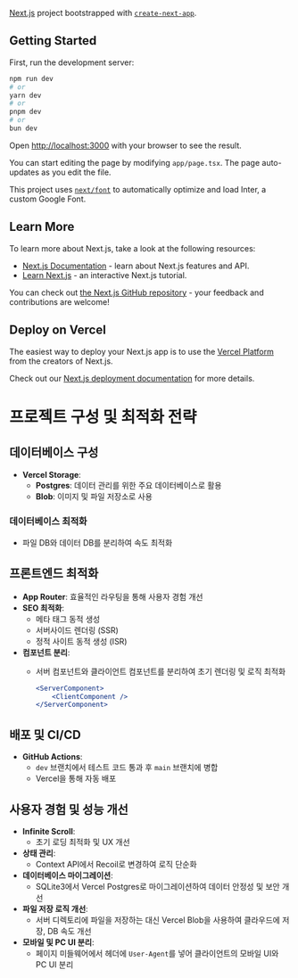 [Next.js](https://nextjs.org/) project bootstrapped with [`create-next-app`](https://github.com/vercel/next.js/tree/canary/packages/create-next-app).

## Getting Started

First, run the development server:

```bash
npm run dev
# or
yarn dev
# or
pnpm dev
# or
bun dev
```

Open [http://localhost:3000](http://localhost:3000) with your browser to see the result.

You can start editing the page by modifying `app/page.tsx`. The page auto-updates as you edit the file.

This project uses [`next/font`](https://nextjs.org/docs/basic-features/font-optimization) to automatically optimize and load Inter, a custom Google Font.

## Learn More

To learn more about Next.js, take a look at the following resources:

- [Next.js Documentation](https://nextjs.org/docs) - learn about Next.js features and API.
- [Learn Next.js](https://nextjs.org/learn) - an interactive Next.js tutorial.

You can check out [the Next.js GitHub repository](https://github.com/vercel/next.js/) - your feedback and contributions are welcome!

## Deploy on Vercel

The easiest way to deploy your Next.js app is to use the [Vercel Platform](https://vercel.com/new?utm_medium=default-template&filter=next.js&utm_source=create-next-app&utm_campaign=create-next-app-readme) from the creators of Next.js.

Check out our [Next.js deployment documentation](https://nextjs.org/docs/deployment) for more details.

# 프로젝트 구성 및 최적화 전략

## 데이터베이스 구성
- **Vercel Storage**:
  - **Postgres**: 데이터 관리를 위한 주요 데이터베이스로 활용
  - **Blob**: 이미지 및 파일 저장소로 사용

### 데이터베이스 최적화
- 파일 DB와 데이터 DB를 분리하여 속도 최적화

## 프론트엔드 최적화
- **App Router**: 효율적인 라우팅을 통해 사용자 경험 개선
- **SEO 최적화**:
  - 메타 태그 동적 생성
  - 서버사이드 렌더링 (SSR)
  - 정적 사이트 동적 생성 (ISR)
- **컴포넌트 분리**:
  - 서버 컴포넌트와 클라이언트 컴포넌트를 분리하여 초기 렌더링 및 로직 최적화

    ```jsx
    <ServerComponent>
        <ClientComponent />
    </ServerComponent>
    ```

## 배포 및 CI/CD
- **GitHub Actions**:
  - `dev` 브랜치에서 테스트 코드 통과 후 `main` 브랜치에 병합
  - Vercel을 통해 자동 배포

## 사용자 경험 및 성능 개선
- **Infinite Scroll**:
  - 초기 로딩 최적화 및 UX 개선
- **상태 관리**:
  - Context API에서 Recoil로 변경하여 로직 단순화
- **데이터베이스 마이그레이션**:
  - SQLite3에서 Vercel Postgres로 마이그레이션하여 데이터 안정성 및 보안 개선
- **파일 저장 로직 개선**:
  - 서버 디렉토리에 파일을 저장하는 대신 Vercel Blob을 사용하여 클라우드에 저장, DB 속도 개선
- **모바일 및 PC UI 분리**:
  - 페이지 미들웨어에서 헤더에 `User-Agent`를 넣어 클라이언트의 모바일 UI와 PC UI 분리

